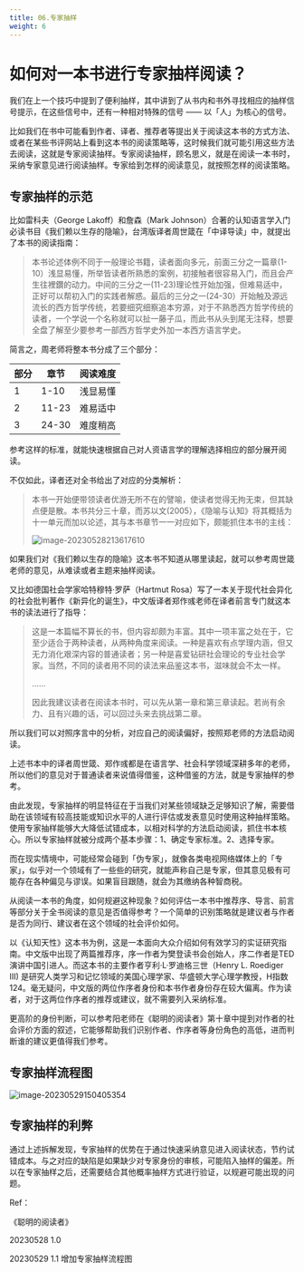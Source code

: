 ```yaml
---
title: 06.专家抽样
weight: 6
---
```




# 如何对一本书进行专家抽样阅读？

我们在上一个技巧中提到了便利抽样，其中讲到了从书内和书外寻找相应的抽样信号提示，在这些信号中，还有一种相对特殊的信号 —— 以「人」为核心的信号。

比如我们在书中可能看到作者、译者、推荐者等提出关于阅读这本书的方式方法、或者在某些书评网站上看到这本书的阅读策略等，这时候我们就可能引用这些方法去阅读，这就是专家阅读抽样。专家阅读抽样，顾名思义，就是在阅读一本书时，采纳专家意见进行阅读抽样。专家给到怎样的阅读意见，就按照怎样的阅读策略。

## 专家抽样的示范

比如雷科夫（George Lakoff）和詹森（Mark Johnson）合著的认知语言学入门必读书目《我们赖以生存的隐喻》，台湾版译者周世箴在「中译导读」中，就提出了本书的阅读指南：

> 本书论述体例不同于一般理论书籍，读者面向多元，前面三分之一篇章(1-10）浅显易懂，所举皆读者所熟悉的案例，初接触者很容易入门，而且会产生往裡鑽的动力。中间的三分之一(11-23)理论性开始加强，但难易适中，正好可以帮初入门的实践者解惑。最后的三分之一(24-30）开始触及源远流长的西方哲学传统，若要细究细察追本穷源，对于不熟悉西方哲学传统的读者，一个学说一个名称就可以扯一藤子瓜，而此书从头到尾无注释，想要全盘了解至少要参考一部西方哲学史外加一本西方语言学史。

简言之，周老师将整本书分成了三个部分：

| 部分 | 章节  | 阅读难度 |
| ---- | ----- | -------- |
| 1    | 1-10  | 浅显易懂 |
| 2    | 11-23 | 难易适中 |
| 3    | 24-30 | 难度稍高 |

参考这样的标准，就能快速根据自己对人资语言学的理解选择相应的部分展开阅读。

不仅如此，译者还对全书给出了对应的分类解析：

> 本书一开始便带领读者优游无所不在的譬喻，使读者觉得无拘无束，但其缺点便是散。本书共分三十章，而苏以文(2005），《隐喻与认知》将其概括为十一单元而加以论述，其与本书章节一一对应如下，颇能抓住本书的主线：
>
> ![image-20230528213617610](https://pbox.online/202305282136740.png)

如果我们对《我们赖以生存的隐喻》这本书不知道从哪里读起，就可以参考周世箴老师的意见，从难读或者主题来抽样阅读。

又比如德国社会学家哈特穆特·罗萨（Hartmut Rosa）写了一本关于现代社会异化的社会批判著作《新异化的诞生》，中文版译者郑作彧老师在译者前言专门就这本书的读法进行了指导：

> 这是一本篇幅不算长的书，但内容却颇为丰富。其中一项丰富之处在于，它至少适合于两种读者，从两种角度来阅读。一种是喜欢有点学理内涵，但又无力消化艰深内容的普通读者；另一种是喜爱钻研社会理论的专业社会学家。当然，不同的读者用不同的读法来品鉴这本书，滋味就会不太一样。
>
> ......
>
> 因此我建议读者在阅读本书时，可以先从第一章和第三章读起。若尚有余力、且有兴趣的话，可以回过头来去挑战第二章。

所以我们可以对照序言中的分析，对应自己的阅读偏好，按照郑老师的方法启动阅读。

上述书本中的译者周世箴、郑作彧都是在语言学、社会科学领域深耕多年的老师，所以他们的意见对于普通读者来说值得借鉴，这种借鉴的方法，就是专家抽样的参考。

由此发现，专家抽样的明显特征在于当我们对某些领域缺乏足够知识了解，需要借助在该领域有较高技能或知识水平的人进行评估或发表意见时使用这种抽样策略。使用专家抽样能够大大降低试错成本，以相对科学的方法启动阅读，抓住书本核心。所以专家抽样就被分成两个基本步骤：1、确定专家标准。2、选择专家。

而在现实情境中，可能经常会碰到「伪专家」，就像各类电视网络媒体上的「专家」，似乎对一个领域有了一些些的研究，就能声称自己是专家，但其意见极有可能存在各种偏见与谬误。如果盲目跟随，就会为其缴纳各种智商税。

从阅读一本书的角度，如何规避这种现象？如何评估一本书中推荐序、导言、前言等部分关于全书阅读的意见是否值得参考？一个简单的识别策略就是建议者与作者是否为同行、建议者在这个领域的社会评价如何。

以《认知天性》这本书为例，这是一本面向大众介绍如何有效学习的实证研究指南。中文版中出现了两篇推荐序，序一作者为樊登读书会创始人，序二作者是TED演讲中国引进人。而这本书的主要作者亨利·L·罗迪格三世（Henry L. Roediger III) 是研究人类学习和记忆领域的美国心理学家、华盛顿大学心理学教授，H指数124。毫无疑问，中文版的两位作序者身份和本书作者身份存在较大偏离。作为读者，对于这两位作序者的推荐或建议，就不需要列入采纳标准。

更高阶的身份判断，可以参考阳老师在《聪明的阅读者》第十章中提到对作者的社会评价方面的叙述，它能够帮助我们识别作者、作序者等身份角色的高低，进而判断谁的建议更值得我们参考。

## 专家抽样流程图

![image-20230529150405354](https://pbox.online/202305291504472.png)



## 专家抽样的利弊

通过上述拆解发现，专家抽样的优势在于通过快速采纳意见进入阅读状态，节约试错成本。与之对应的缺陷是如果缺少对专家身份的审核，可能陷入抽样的偏差。所以在专家抽样之后，还需要结合其他概率抽样方式进行验证，以规避可能出现的问题。



Ref：

《聪明的阅读者》

20230528 1.0

20230529 1.1 增加专家抽样流程图
